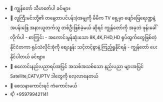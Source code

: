 - 👋 ကျွန်တော် သီဟဇော်ပါ ခင်ဗျာ။
- 👀 လူကြီးမင်းတို့၏ တနေ့တာပင်ပန်းခဲ့အမျှကို မိမိက TV ​ရှေ့မှာ ဖျော်ဖြေရေးဏ္ဍနဲ့ အပန်းဖြေ အနားယူတက်သူ တစ်ဦးဖြစ်ခဲ့မယ် ဆိုရင် ကျွန်တော်ကို အခုဘဲ ဖုန်းခေါ်လိုက်ပါ - 
စာကြွင်း - အကောင်းမွန်ဆုံးသော 8K,4K,FHD,HD ရုပ်ထွက်တွေဖြစ်တဲ့နိုင်ငံတကာ ရုပ်သံလိုင်းစုံကို စျေးနူန်း သင့်တင့်စွာနဲ့ ကြည့်ရူနိုင်ရန် -
ကျွန်တော် ပေးနိုင်ပါတယ် ခင်ဗျာ။
- 🌱 စလောင်းနည်းပညာရပ်အပြင် အသစ်အသစ်သော နည်းပညာ များအပြင် Satellite,CATV,IPTV ဒါတွေကို လေ့လာနေတယ်
- 💞️ စေသနာကောင်းရင် ကံကောင်းမယ်
- 📫 +959799421141

<!---
thihazawsatellite/thihazawsatellite is a ✨ special ✨ repository because its `README.md` (this file) appears on your GitHub profile.
You can click the Preview link to take a look at your changes.
--->
